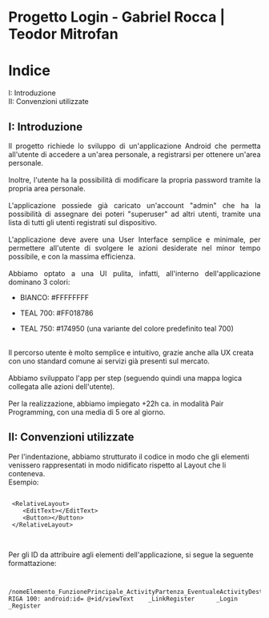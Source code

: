 # Progetto Login - Gabriel Rocca | Teodor Mitrofan 

<h1> Indice </h1>
I: Introduzione <br>
II: Convenzioni utilizzate <br>



<h2> I: Introduzione </h2>
<p align="justify">Il progetto richiede lo sviluppo di un'applicazione Android che permetta all'utente di accedere a un'area personale, a registrarsi per ottenere un'area personale. <br><br>
Inoltre, l'utente ha la possibilità di modificare la propria password tramite la propria area personale.<br><br>
L'applicazione possiede già caricato un'account "admin" che ha la possibilità di assegnare dei poteri "superuser" ad altri utenti, tramite una lista di tutti gli utenti     registrati sul dispositivo.<br><br>
L'applicazione deve avere una User Interface semplice e minimale, per permettere all'utente di svolgere le azioni desiderate nel minor tempo possibile, e con la massima  efficienza. <br><br>
Abbiamo optato a una UI pulita, infatti, all'interno dell'applicazione dominano 3 colori:

- BIANCO: #FFFFFFFF

- TEAL 700: #FF018786

- TEAL 750: #174950 (una variante del colore predefinito teal 700)

<br>
Il percorso utente è molto semplice e intuitivo, grazie anche alla UX creata con uno standard comune ai servizi già presenti sul mercato.
<br>
<br>
Abbiamo sviluppato l'app per step (seguendo quindi una mappa logica collegata alle azioni dell'utente).
<br>
<br>
Per la realizzazione, abbiamo impiegato +22h ca. in modalità Pair Programming, con una media di 5 ore al giorno. <br>
</p>

<h2> II: Convenzioni utilizzate </h2>
Per l'indentazione, abbiamo strutturato il codice in modo che gli elementi venissero rappresentati in modo nidificato rispetto al Layout che li conteneva.
<br>
Esempio: 
<pre>
<code>
 &lt;RelativeLayout&gt;
    &lt;EditText>&lt;/EditText&gt;
    &lt;Button>&lt;/Button&gt;
 &lt;/RelativeLayout&gt;
 </code>
 </pre>
 Per gli ID da attribuire agli elementi dell'applicazione, si segue la seguente formattazione:
<pre><code>
                          /nomeElemento_FunzionePrincipale_ActivityPartenza_EventualeActivityDestinazione
RIGA 100: android:id= @+id/viewText    _LinkRegister      _Login           _Register
                </code></pre>

